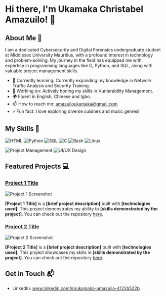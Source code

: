 # Hi there, I'm Ukamaka Christabel Amazuilo! 👋


## About Me 🚀

I am a dedicated Cybersecurity and Digital Forensics undergraduate student at Middlesex University Mauritius, with a profound interest in technology and problem-solving. My journey in the field has equipped me with expertise in programming languages like C, Python, and SQL, along with valuable project management skills.

- 🌱 Currently learning: Currently expanding my knowledge in Network Traffic Analysis and Security Training.
- 🔭 Working on: Actively honing my skills in Vunlerability Management.
- 🌍 Fluent in English, Chinese and Igbo.
- 📫 How to reach me:  amazuiloukamaka@gmail.com
- ⚡ Fun fact: I love exploring diverse cuisines and music genres!

## My Skills 🧠

![HTML](https://img.shields.io/badge/-HTML-E34F26?style=flat-square&logo=html5&logoColor=white)
![Python](https://img.shields.io/badge/-Python-3776AB?style=flat-square&logo=python&logoColor=white)
![SQL](https://img.shields.io/badge/-SQL-4479A1?style=flat-square&logo=postgresql&logoColor=white)
![C](https://img.shields.io/badge/-C-00599C?style=flat-square&logo=c&logoColor=white)
![Bash](https://img.shields.io/badge/-Bash-4EAA25?style=flat-square&logo=gnu-bash&logoColor=white)
![Linux](https://img.shields.io/badge/-Linux-FCC624?style=flat-square&logo=linux&logoColor=black)

![Project Management](https://img.shields.io/badge/-Project%20Management-333333?style=flat-square&logo=project-management&logoColor=white)
![UI/UX Design](https://img.shields.io/badge/-UI/UX%20Design-4FC08D?style=flat-square&logo=adobe&logoColor=white)


## Featured Projects 💻

### [Project 1 Title](project_1_link)

![Project 1 Screenshot](project_1_screenshot_url)

**[Project 1 Title]** is a **[brief project description]** built with **[technologies used]**. This project demonstrates my ability to **[skills demonstrated by the project]**. You can check out the repository [here](project_1_repository_link).

### [Project 2 Title](project_2_link)

![Project 2 Screenshot](project_2_screenshot_url)

**[Project 2 Title]** is a **[brief project description]** built with **[technologies used]**. This project showcases my skills in **[skills demonstrated by the project]**. You can check out the repository [here](project_2_repository_link).

## Get in Touch 📬

- LinkedIn: www.linkedin.com/in/ukamaka-amazuilo-4122b522b



